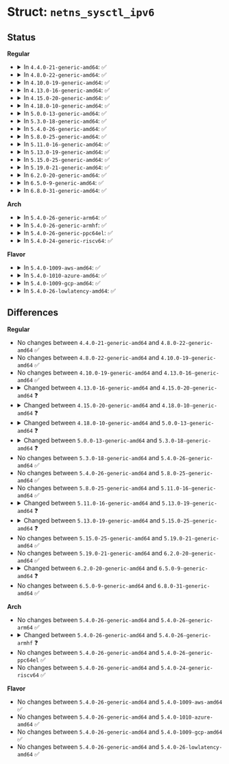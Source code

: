 # Struct: <code>netns_sysctl_ipv6</code>

## Status
<b>Regular</b>
<ul>
<li>
<details>
<summary>In <code>4.4.0-21-generic-amd64</code>: ✅</summary>

```c
struct netns_sysctl_ipv6 {
    struct ctl_table_header * hdr;
    struct ctl_table_header * route_hdr;
    struct ctl_table_header * icmp_hdr;
    struct ctl_table_header * frags_hdr;
    struct ctl_table_header * xfrm6_hdr;
    int bindv6only;
    int flush_delay;
    int ip6_rt_max_size;
    int ip6_rt_gc_min_interval;
    int ip6_rt_gc_timeout;
    int ip6_rt_gc_interval;
    int ip6_rt_gc_elasticity;
    int ip6_rt_mtu_expires;
    int ip6_rt_min_advmss;
    int flowlabel_consistency;
    int auto_flowlabels;
    int icmpv6_time;
    int anycast_src_echo_reply;
    int ip_nonlocal_bind;
    int fwmark_reflect;
    int idgen_retries;
    int idgen_delay;
    int flowlabel_state_ranges;
}
```
</details>
</li>
<li>
<details>
<summary>In <code>4.8.0-22-generic-amd64</code>: ✅</summary>

```c
struct netns_sysctl_ipv6 {
    struct ctl_table_header * hdr;
    struct ctl_table_header * route_hdr;
    struct ctl_table_header * icmp_hdr;
    struct ctl_table_header * frags_hdr;
    struct ctl_table_header * xfrm6_hdr;
    int bindv6only;
    int flush_delay;
    int ip6_rt_max_size;
    int ip6_rt_gc_min_interval;
    int ip6_rt_gc_timeout;
    int ip6_rt_gc_interval;
    int ip6_rt_gc_elasticity;
    int ip6_rt_mtu_expires;
    int ip6_rt_min_advmss;
    int flowlabel_consistency;
    int auto_flowlabels;
    int icmpv6_time;
    int anycast_src_echo_reply;
    int ip_nonlocal_bind;
    int fwmark_reflect;
    int idgen_retries;
    int idgen_delay;
    int flowlabel_state_ranges;
}
```
</details>
</li>
<li>
<details>
<summary>In <code>4.10.0-19-generic-amd64</code>: ✅</summary>

```c
struct netns_sysctl_ipv6 {
    struct ctl_table_header * hdr;
    struct ctl_table_header * route_hdr;
    struct ctl_table_header * icmp_hdr;
    struct ctl_table_header * frags_hdr;
    struct ctl_table_header * xfrm6_hdr;
    int bindv6only;
    int flush_delay;
    int ip6_rt_max_size;
    int ip6_rt_gc_min_interval;
    int ip6_rt_gc_timeout;
    int ip6_rt_gc_interval;
    int ip6_rt_gc_elasticity;
    int ip6_rt_mtu_expires;
    int ip6_rt_min_advmss;
    int flowlabel_consistency;
    int auto_flowlabels;
    int icmpv6_time;
    int anycast_src_echo_reply;
    int ip_nonlocal_bind;
    int fwmark_reflect;
    int idgen_retries;
    int idgen_delay;
    int flowlabel_state_ranges;
}
```
</details>
</li>
<li>
<details>
<summary>In <code>4.13.0-16-generic-amd64</code>: ✅</summary>

```c
struct netns_sysctl_ipv6 {
    struct ctl_table_header * hdr;
    struct ctl_table_header * route_hdr;
    struct ctl_table_header * icmp_hdr;
    struct ctl_table_header * frags_hdr;
    struct ctl_table_header * xfrm6_hdr;
    int bindv6only;
    int flush_delay;
    int ip6_rt_max_size;
    int ip6_rt_gc_min_interval;
    int ip6_rt_gc_timeout;
    int ip6_rt_gc_interval;
    int ip6_rt_gc_elasticity;
    int ip6_rt_mtu_expires;
    int ip6_rt_min_advmss;
    int flowlabel_consistency;
    int auto_flowlabels;
    int icmpv6_time;
    int anycast_src_echo_reply;
    int ip_nonlocal_bind;
    int fwmark_reflect;
    int idgen_retries;
    int idgen_delay;
    int flowlabel_state_ranges;
}
```
</details>
</li>
<li>
<details>
<summary>In <code>4.15.0-20-generic-amd64</code>: ✅</summary>

```c
struct netns_sysctl_ipv6 {
    struct ctl_table_header * hdr;
    struct ctl_table_header * route_hdr;
    struct ctl_table_header * icmp_hdr;
    struct ctl_table_header * frags_hdr;
    struct ctl_table_header * xfrm6_hdr;
    int bindv6only;
    int flush_delay;
    int ip6_rt_max_size;
    int ip6_rt_gc_min_interval;
    int ip6_rt_gc_timeout;
    int ip6_rt_gc_interval;
    int ip6_rt_gc_elasticity;
    int ip6_rt_mtu_expires;
    int ip6_rt_min_advmss;
    int flowlabel_consistency;
    int auto_flowlabels;
    int icmpv6_time;
    int anycast_src_echo_reply;
    int ip_nonlocal_bind;
    int fwmark_reflect;
    int idgen_retries;
    int idgen_delay;
    int flowlabel_state_ranges;
    int flowlabel_reflect;
    int max_dst_opts_cnt;
    int max_hbh_opts_cnt;
    int max_dst_opts_len;
    int max_hbh_opts_len;
}
```
</details>
</li>
<li>
<details>
<summary>In <code>4.18.0-10-generic-amd64</code>: ✅</summary>

```c
struct netns_sysctl_ipv6 {
    struct ctl_table_header * hdr;
    struct ctl_table_header * route_hdr;
    struct ctl_table_header * icmp_hdr;
    struct ctl_table_header * frags_hdr;
    struct ctl_table_header * xfrm6_hdr;
    int bindv6only;
    int flush_delay;
    int ip6_rt_max_size;
    int ip6_rt_gc_min_interval;
    int ip6_rt_gc_timeout;
    int ip6_rt_gc_interval;
    int ip6_rt_gc_elasticity;
    int ip6_rt_mtu_expires;
    int ip6_rt_min_advmss;
    int multipath_hash_policy;
    int flowlabel_consistency;
    int auto_flowlabels;
    int icmpv6_time;
    int anycast_src_echo_reply;
    int ip_nonlocal_bind;
    int fwmark_reflect;
    int idgen_retries;
    int idgen_delay;
    int flowlabel_state_ranges;
    int flowlabel_reflect;
    int max_dst_opts_cnt;
    int max_hbh_opts_cnt;
    int max_dst_opts_len;
    int max_hbh_opts_len;
    int seg6_flowlabel;
}
```
</details>
</li>
<li>
<details>
<summary>In <code>5.0.0-13-generic-amd64</code>: ✅</summary>

```c
struct netns_sysctl_ipv6 {
    struct ctl_table_header * hdr;
    struct ctl_table_header * route_hdr;
    struct ctl_table_header * icmp_hdr;
    struct ctl_table_header * frags_hdr;
    struct ctl_table_header * xfrm6_hdr;
    int bindv6only;
    int flush_delay;
    int ip6_rt_max_size;
    int ip6_rt_gc_min_interval;
    int ip6_rt_gc_timeout;
    int ip6_rt_gc_interval;
    int ip6_rt_gc_elasticity;
    int ip6_rt_mtu_expires;
    int ip6_rt_min_advmss;
    int multipath_hash_policy;
    int flowlabel_consistency;
    int auto_flowlabels;
    int icmpv6_time;
    int icmpv6_echo_ignore_all;
    int anycast_src_echo_reply;
    int ip_nonlocal_bind;
    int fwmark_reflect;
    int idgen_retries;
    int idgen_delay;
    int flowlabel_state_ranges;
    int flowlabel_reflect;
    int max_dst_opts_cnt;
    int max_hbh_opts_cnt;
    int max_dst_opts_len;
    int max_hbh_opts_len;
    int seg6_flowlabel;
    bool skip_notify_on_dev_down;
}
```
</details>
</li>
<li>
<details>
<summary>In <code>5.3.0-18-generic-amd64</code>: ✅</summary>

```c
struct netns_sysctl_ipv6 {
    struct ctl_table_header * hdr;
    struct ctl_table_header * route_hdr;
    struct ctl_table_header * icmp_hdr;
    struct ctl_table_header * frags_hdr;
    struct ctl_table_header * xfrm6_hdr;
    int bindv6only;
    int flush_delay;
    int ip6_rt_max_size;
    int ip6_rt_gc_min_interval;
    int ip6_rt_gc_timeout;
    int ip6_rt_gc_interval;
    int ip6_rt_gc_elasticity;
    int ip6_rt_mtu_expires;
    int ip6_rt_min_advmss;
    int multipath_hash_policy;
    int flowlabel_consistency;
    int auto_flowlabels;
    int icmpv6_time;
    int icmpv6_echo_ignore_all;
    int icmpv6_echo_ignore_multicast;
    int icmpv6_echo_ignore_anycast;
    long unsigned int[4] icmpv6_ratemask;
    long unsigned int * icmpv6_ratemask_ptr;
    int anycast_src_echo_reply;
    int ip_nonlocal_bind;
    int fwmark_reflect;
    int idgen_retries;
    int idgen_delay;
    int flowlabel_state_ranges;
    int flowlabel_reflect;
    int max_dst_opts_cnt;
    int max_hbh_opts_cnt;
    int max_dst_opts_len;
    int max_hbh_opts_len;
    int seg6_flowlabel;
    bool skip_notify_on_dev_down;
}
```
</details>
</li>
<li>
<details>
<summary>In <code>5.4.0-26-generic-amd64</code>: ✅</summary>

```c
struct netns_sysctl_ipv6 {
    struct ctl_table_header * hdr;
    struct ctl_table_header * route_hdr;
    struct ctl_table_header * icmp_hdr;
    struct ctl_table_header * frags_hdr;
    struct ctl_table_header * xfrm6_hdr;
    int bindv6only;
    int flush_delay;
    int ip6_rt_max_size;
    int ip6_rt_gc_min_interval;
    int ip6_rt_gc_timeout;
    int ip6_rt_gc_interval;
    int ip6_rt_gc_elasticity;
    int ip6_rt_mtu_expires;
    int ip6_rt_min_advmss;
    int multipath_hash_policy;
    int flowlabel_consistency;
    int auto_flowlabels;
    int icmpv6_time;
    int icmpv6_echo_ignore_all;
    int icmpv6_echo_ignore_multicast;
    int icmpv6_echo_ignore_anycast;
    long unsigned int[4] icmpv6_ratemask;
    long unsigned int * icmpv6_ratemask_ptr;
    int anycast_src_echo_reply;
    int ip_nonlocal_bind;
    int fwmark_reflect;
    int idgen_retries;
    int idgen_delay;
    int flowlabel_state_ranges;
    int flowlabel_reflect;
    int max_dst_opts_cnt;
    int max_hbh_opts_cnt;
    int max_dst_opts_len;
    int max_hbh_opts_len;
    int seg6_flowlabel;
    bool skip_notify_on_dev_down;
}
```
</details>
</li>
<li>
<details>
<summary>In <code>5.8.0-25-generic-amd64</code>: ✅</summary>

```c
struct netns_sysctl_ipv6 {
    struct ctl_table_header * hdr;
    struct ctl_table_header * route_hdr;
    struct ctl_table_header * icmp_hdr;
    struct ctl_table_header * frags_hdr;
    struct ctl_table_header * xfrm6_hdr;
    int bindv6only;
    int flush_delay;
    int ip6_rt_max_size;
    int ip6_rt_gc_min_interval;
    int ip6_rt_gc_timeout;
    int ip6_rt_gc_interval;
    int ip6_rt_gc_elasticity;
    int ip6_rt_mtu_expires;
    int ip6_rt_min_advmss;
    int multipath_hash_policy;
    int flowlabel_consistency;
    int auto_flowlabels;
    int icmpv6_time;
    int icmpv6_echo_ignore_all;
    int icmpv6_echo_ignore_multicast;
    int icmpv6_echo_ignore_anycast;
    long unsigned int[4] icmpv6_ratemask;
    long unsigned int * icmpv6_ratemask_ptr;
    int anycast_src_echo_reply;
    int ip_nonlocal_bind;
    int fwmark_reflect;
    int idgen_retries;
    int idgen_delay;
    int flowlabel_state_ranges;
    int flowlabel_reflect;
    int max_dst_opts_cnt;
    int max_hbh_opts_cnt;
    int max_dst_opts_len;
    int max_hbh_opts_len;
    int seg6_flowlabel;
    bool skip_notify_on_dev_down;
}
```
</details>
</li>
<li>
<details>
<summary>In <code>5.11.0-16-generic-amd64</code>: ✅</summary>

```c
struct netns_sysctl_ipv6 {
    struct ctl_table_header * hdr;
    struct ctl_table_header * route_hdr;
    struct ctl_table_header * icmp_hdr;
    struct ctl_table_header * frags_hdr;
    struct ctl_table_header * xfrm6_hdr;
    int bindv6only;
    int flush_delay;
    int ip6_rt_max_size;
    int ip6_rt_gc_min_interval;
    int ip6_rt_gc_timeout;
    int ip6_rt_gc_interval;
    int ip6_rt_gc_elasticity;
    int ip6_rt_mtu_expires;
    int ip6_rt_min_advmss;
    int multipath_hash_policy;
    int flowlabel_consistency;
    int auto_flowlabels;
    int icmpv6_time;
    int icmpv6_echo_ignore_all;
    int icmpv6_echo_ignore_multicast;
    int icmpv6_echo_ignore_anycast;
    long unsigned int[4] icmpv6_ratemask;
    long unsigned int * icmpv6_ratemask_ptr;
    int anycast_src_echo_reply;
    int ip_nonlocal_bind;
    int fwmark_reflect;
    int idgen_retries;
    int idgen_delay;
    int flowlabel_state_ranges;
    int flowlabel_reflect;
    int max_dst_opts_cnt;
    int max_hbh_opts_cnt;
    int max_dst_opts_len;
    int max_hbh_opts_len;
    int seg6_flowlabel;
    bool skip_notify_on_dev_down;
}
```
</details>
</li>
<li>
<details>
<summary>In <code>5.13.0-19-generic-amd64</code>: ✅</summary>

```c
struct netns_sysctl_ipv6 {
    struct ctl_table_header * hdr;
    struct ctl_table_header * route_hdr;
    struct ctl_table_header * icmp_hdr;
    struct ctl_table_header * frags_hdr;
    struct ctl_table_header * xfrm6_hdr;
    int flush_delay;
    int ip6_rt_max_size;
    int ip6_rt_gc_min_interval;
    int ip6_rt_gc_timeout;
    int ip6_rt_gc_interval;
    int ip6_rt_gc_elasticity;
    int ip6_rt_mtu_expires;
    int ip6_rt_min_advmss;
    u8 bindv6only;
    u8 multipath_hash_policy;
    u8 flowlabel_consistency;
    u8 auto_flowlabels;
    int icmpv6_time;
    u8 icmpv6_echo_ignore_all;
    u8 icmpv6_echo_ignore_multicast;
    u8 icmpv6_echo_ignore_anycast;
    long unsigned int[4] icmpv6_ratemask;
    long unsigned int * icmpv6_ratemask_ptr;
    u8 anycast_src_echo_reply;
    u8 ip_nonlocal_bind;
    u8 fwmark_reflect;
    u8 flowlabel_state_ranges;
    int idgen_retries;
    int idgen_delay;
    int flowlabel_reflect;
    int max_dst_opts_cnt;
    int max_hbh_opts_cnt;
    int max_dst_opts_len;
    int max_hbh_opts_len;
    int seg6_flowlabel;
    bool skip_notify_on_dev_down;
    u8 fib_notify_on_flag_change;
}
```
</details>
</li>
<li>
<details>
<summary>In <code>5.15.0-25-generic-amd64</code>: ✅</summary>

```c
struct netns_sysctl_ipv6 {
    struct ctl_table_header * hdr;
    struct ctl_table_header * route_hdr;
    struct ctl_table_header * icmp_hdr;
    struct ctl_table_header * frags_hdr;
    struct ctl_table_header * xfrm6_hdr;
    int flush_delay;
    int ip6_rt_max_size;
    int ip6_rt_gc_min_interval;
    int ip6_rt_gc_timeout;
    int ip6_rt_gc_interval;
    int ip6_rt_gc_elasticity;
    int ip6_rt_mtu_expires;
    int ip6_rt_min_advmss;
    u32 multipath_hash_fields;
    u8 multipath_hash_policy;
    u8 bindv6only;
    u8 flowlabel_consistency;
    u8 auto_flowlabels;
    int icmpv6_time;
    u8 icmpv6_echo_ignore_all;
    u8 icmpv6_echo_ignore_multicast;
    u8 icmpv6_echo_ignore_anycast;
    long unsigned int[4] icmpv6_ratemask;
    long unsigned int * icmpv6_ratemask_ptr;
    u8 anycast_src_echo_reply;
    u8 ip_nonlocal_bind;
    u8 fwmark_reflect;
    u8 flowlabel_state_ranges;
    int idgen_retries;
    int idgen_delay;
    int flowlabel_reflect;
    int max_dst_opts_cnt;
    int max_hbh_opts_cnt;
    int max_dst_opts_len;
    int max_hbh_opts_len;
    int seg6_flowlabel;
    u32 ioam6_id;
    u64 ioam6_id_wide;
    bool skip_notify_on_dev_down;
    u8 fib_notify_on_flag_change;
}
```
</details>
</li>
<li>
<details>
<summary>In <code>5.19.0-21-generic-amd64</code>: ✅</summary>

```c
struct netns_sysctl_ipv6 {
    struct ctl_table_header * hdr;
    struct ctl_table_header * route_hdr;
    struct ctl_table_header * icmp_hdr;
    struct ctl_table_header * frags_hdr;
    struct ctl_table_header * xfrm6_hdr;
    int flush_delay;
    int ip6_rt_max_size;
    int ip6_rt_gc_min_interval;
    int ip6_rt_gc_timeout;
    int ip6_rt_gc_interval;
    int ip6_rt_gc_elasticity;
    int ip6_rt_mtu_expires;
    int ip6_rt_min_advmss;
    u32 multipath_hash_fields;
    u8 multipath_hash_policy;
    u8 bindv6only;
    u8 flowlabel_consistency;
    u8 auto_flowlabels;
    int icmpv6_time;
    u8 icmpv6_echo_ignore_all;
    u8 icmpv6_echo_ignore_multicast;
    u8 icmpv6_echo_ignore_anycast;
    long unsigned int[4] icmpv6_ratemask;
    long unsigned int * icmpv6_ratemask_ptr;
    u8 anycast_src_echo_reply;
    u8 ip_nonlocal_bind;
    u8 fwmark_reflect;
    u8 flowlabel_state_ranges;
    int idgen_retries;
    int idgen_delay;
    int flowlabel_reflect;
    int max_dst_opts_cnt;
    int max_hbh_opts_cnt;
    int max_dst_opts_len;
    int max_hbh_opts_len;
    int seg6_flowlabel;
    u32 ioam6_id;
    u64 ioam6_id_wide;
    bool skip_notify_on_dev_down;
    u8 fib_notify_on_flag_change;
}
```
</details>
</li>
<li>
<details>
<summary>In <code>6.2.0-20-generic-amd64</code>: ✅</summary>

```c
struct netns_sysctl_ipv6 {
    struct ctl_table_header * hdr;
    struct ctl_table_header * route_hdr;
    struct ctl_table_header * icmp_hdr;
    struct ctl_table_header * frags_hdr;
    struct ctl_table_header * xfrm6_hdr;
    int flush_delay;
    int ip6_rt_max_size;
    int ip6_rt_gc_min_interval;
    int ip6_rt_gc_timeout;
    int ip6_rt_gc_interval;
    int ip6_rt_gc_elasticity;
    int ip6_rt_mtu_expires;
    int ip6_rt_min_advmss;
    u32 multipath_hash_fields;
    u8 multipath_hash_policy;
    u8 bindv6only;
    u8 flowlabel_consistency;
    u8 auto_flowlabels;
    int icmpv6_time;
    u8 icmpv6_echo_ignore_all;
    u8 icmpv6_echo_ignore_multicast;
    u8 icmpv6_echo_ignore_anycast;
    long unsigned int[4] icmpv6_ratemask;
    long unsigned int * icmpv6_ratemask_ptr;
    u8 anycast_src_echo_reply;
    u8 ip_nonlocal_bind;
    u8 fwmark_reflect;
    u8 flowlabel_state_ranges;
    int idgen_retries;
    int idgen_delay;
    int flowlabel_reflect;
    int max_dst_opts_cnt;
    int max_hbh_opts_cnt;
    int max_dst_opts_len;
    int max_hbh_opts_len;
    int seg6_flowlabel;
    u32 ioam6_id;
    u64 ioam6_id_wide;
    bool skip_notify_on_dev_down;
    u8 fib_notify_on_flag_change;
}
```
</details>
</li>
<li>
<details>
<summary>In <code>6.5.0-9-generic-amd64</code>: ✅</summary>

```c
struct netns_sysctl_ipv6 {
    struct ctl_table_header * hdr;
    struct ctl_table_header * route_hdr;
    struct ctl_table_header * icmp_hdr;
    struct ctl_table_header * frags_hdr;
    struct ctl_table_header * xfrm6_hdr;
    int flush_delay;
    int ip6_rt_max_size;
    int ip6_rt_gc_min_interval;
    int ip6_rt_gc_timeout;
    int ip6_rt_gc_interval;
    int ip6_rt_gc_elasticity;
    int ip6_rt_mtu_expires;
    int ip6_rt_min_advmss;
    u32 multipath_hash_fields;
    u8 multipath_hash_policy;
    u8 bindv6only;
    u8 flowlabel_consistency;
    u8 auto_flowlabels;
    int icmpv6_time;
    u8 icmpv6_echo_ignore_all;
    u8 icmpv6_echo_ignore_multicast;
    u8 icmpv6_echo_ignore_anycast;
    long unsigned int[4] icmpv6_ratemask;
    long unsigned int * icmpv6_ratemask_ptr;
    u8 anycast_src_echo_reply;
    u8 ip_nonlocal_bind;
    u8 fwmark_reflect;
    u8 flowlabel_state_ranges;
    int idgen_retries;
    int idgen_delay;
    int flowlabel_reflect;
    int max_dst_opts_cnt;
    int max_hbh_opts_cnt;
    int max_dst_opts_len;
    int max_hbh_opts_len;
    int seg6_flowlabel;
    u32 ioam6_id;
    u64 ioam6_id_wide;
    u8 skip_notify_on_dev_down;
    u8 fib_notify_on_flag_change;
    u8 icmpv6_error_anycast_as_unicast;
}
```
</details>
</li>
<li>
<details>
<summary>In <code>6.8.0-31-generic-amd64</code>: ✅</summary>

```c
struct netns_sysctl_ipv6 {
    struct ctl_table_header * hdr;
    struct ctl_table_header * route_hdr;
    struct ctl_table_header * icmp_hdr;
    struct ctl_table_header * frags_hdr;
    struct ctl_table_header * xfrm6_hdr;
    int flush_delay;
    int ip6_rt_max_size;
    int ip6_rt_gc_min_interval;
    int ip6_rt_gc_timeout;
    int ip6_rt_gc_interval;
    int ip6_rt_gc_elasticity;
    int ip6_rt_mtu_expires;
    int ip6_rt_min_advmss;
    u32 multipath_hash_fields;
    u8 multipath_hash_policy;
    u8 bindv6only;
    u8 flowlabel_consistency;
    u8 auto_flowlabels;
    int icmpv6_time;
    u8 icmpv6_echo_ignore_all;
    u8 icmpv6_echo_ignore_multicast;
    u8 icmpv6_echo_ignore_anycast;
    long unsigned int[4] icmpv6_ratemask;
    long unsigned int * icmpv6_ratemask_ptr;
    u8 anycast_src_echo_reply;
    u8 ip_nonlocal_bind;
    u8 fwmark_reflect;
    u8 flowlabel_state_ranges;
    int idgen_retries;
    int idgen_delay;
    int flowlabel_reflect;
    int max_dst_opts_cnt;
    int max_hbh_opts_cnt;
    int max_dst_opts_len;
    int max_hbh_opts_len;
    int seg6_flowlabel;
    u32 ioam6_id;
    u64 ioam6_id_wide;
    u8 skip_notify_on_dev_down;
    u8 fib_notify_on_flag_change;
    u8 icmpv6_error_anycast_as_unicast;
}
```
</details>
</li>
</ul>
<b>Arch</b>
<ul>
<li>
<details>
<summary>In <code>5.4.0-26-generic-arm64</code>: ✅</summary>

```c
struct netns_sysctl_ipv6 {
    struct ctl_table_header * hdr;
    struct ctl_table_header * route_hdr;
    struct ctl_table_header * icmp_hdr;
    struct ctl_table_header * frags_hdr;
    struct ctl_table_header * xfrm6_hdr;
    int bindv6only;
    int flush_delay;
    int ip6_rt_max_size;
    int ip6_rt_gc_min_interval;
    int ip6_rt_gc_timeout;
    int ip6_rt_gc_interval;
    int ip6_rt_gc_elasticity;
    int ip6_rt_mtu_expires;
    int ip6_rt_min_advmss;
    int multipath_hash_policy;
    int flowlabel_consistency;
    int auto_flowlabels;
    int icmpv6_time;
    int icmpv6_echo_ignore_all;
    int icmpv6_echo_ignore_multicast;
    int icmpv6_echo_ignore_anycast;
    long unsigned int[4] icmpv6_ratemask;
    long unsigned int * icmpv6_ratemask_ptr;
    int anycast_src_echo_reply;
    int ip_nonlocal_bind;
    int fwmark_reflect;
    int idgen_retries;
    int idgen_delay;
    int flowlabel_state_ranges;
    int flowlabel_reflect;
    int max_dst_opts_cnt;
    int max_hbh_opts_cnt;
    int max_dst_opts_len;
    int max_hbh_opts_len;
    int seg6_flowlabel;
    bool skip_notify_on_dev_down;
}
```
</details>
</li>
<li>
<details>
<summary>In <code>5.4.0-26-generic-armhf</code>: ✅</summary>

```c
struct netns_sysctl_ipv6 {
    struct ctl_table_header * hdr;
    struct ctl_table_header * route_hdr;
    struct ctl_table_header * icmp_hdr;
    struct ctl_table_header * frags_hdr;
    struct ctl_table_header * xfrm6_hdr;
    int bindv6only;
    int flush_delay;
    int ip6_rt_max_size;
    int ip6_rt_gc_min_interval;
    int ip6_rt_gc_timeout;
    int ip6_rt_gc_interval;
    int ip6_rt_gc_elasticity;
    int ip6_rt_mtu_expires;
    int ip6_rt_min_advmss;
    int multipath_hash_policy;
    int flowlabel_consistency;
    int auto_flowlabels;
    int icmpv6_time;
    int icmpv6_echo_ignore_all;
    int icmpv6_echo_ignore_multicast;
    int icmpv6_echo_ignore_anycast;
    long unsigned int[8] icmpv6_ratemask;
    long unsigned int * icmpv6_ratemask_ptr;
    int anycast_src_echo_reply;
    int ip_nonlocal_bind;
    int fwmark_reflect;
    int idgen_retries;
    int idgen_delay;
    int flowlabel_state_ranges;
    int flowlabel_reflect;
    int max_dst_opts_cnt;
    int max_hbh_opts_cnt;
    int max_dst_opts_len;
    int max_hbh_opts_len;
    int seg6_flowlabel;
    bool skip_notify_on_dev_down;
}
```
</details>
</li>
<li>
<details>
<summary>In <code>5.4.0-26-generic-ppc64el</code>: ✅</summary>

```c
struct netns_sysctl_ipv6 {
    struct ctl_table_header * hdr;
    struct ctl_table_header * route_hdr;
    struct ctl_table_header * icmp_hdr;
    struct ctl_table_header * frags_hdr;
    struct ctl_table_header * xfrm6_hdr;
    int bindv6only;
    int flush_delay;
    int ip6_rt_max_size;
    int ip6_rt_gc_min_interval;
    int ip6_rt_gc_timeout;
    int ip6_rt_gc_interval;
    int ip6_rt_gc_elasticity;
    int ip6_rt_mtu_expires;
    int ip6_rt_min_advmss;
    int multipath_hash_policy;
    int flowlabel_consistency;
    int auto_flowlabels;
    int icmpv6_time;
    int icmpv6_echo_ignore_all;
    int icmpv6_echo_ignore_multicast;
    int icmpv6_echo_ignore_anycast;
    long unsigned int[4] icmpv6_ratemask;
    long unsigned int * icmpv6_ratemask_ptr;
    int anycast_src_echo_reply;
    int ip_nonlocal_bind;
    int fwmark_reflect;
    int idgen_retries;
    int idgen_delay;
    int flowlabel_state_ranges;
    int flowlabel_reflect;
    int max_dst_opts_cnt;
    int max_hbh_opts_cnt;
    int max_dst_opts_len;
    int max_hbh_opts_len;
    int seg6_flowlabel;
    bool skip_notify_on_dev_down;
}
```
</details>
</li>
<li>
<details>
<summary>In <code>5.4.0-24-generic-riscv64</code>: ✅</summary>

```c
struct netns_sysctl_ipv6 {
    struct ctl_table_header * hdr;
    struct ctl_table_header * route_hdr;
    struct ctl_table_header * icmp_hdr;
    struct ctl_table_header * frags_hdr;
    struct ctl_table_header * xfrm6_hdr;
    int bindv6only;
    int flush_delay;
    int ip6_rt_max_size;
    int ip6_rt_gc_min_interval;
    int ip6_rt_gc_timeout;
    int ip6_rt_gc_interval;
    int ip6_rt_gc_elasticity;
    int ip6_rt_mtu_expires;
    int ip6_rt_min_advmss;
    int multipath_hash_policy;
    int flowlabel_consistency;
    int auto_flowlabels;
    int icmpv6_time;
    int icmpv6_echo_ignore_all;
    int icmpv6_echo_ignore_multicast;
    int icmpv6_echo_ignore_anycast;
    long unsigned int[4] icmpv6_ratemask;
    long unsigned int * icmpv6_ratemask_ptr;
    int anycast_src_echo_reply;
    int ip_nonlocal_bind;
    int fwmark_reflect;
    int idgen_retries;
    int idgen_delay;
    int flowlabel_state_ranges;
    int flowlabel_reflect;
    int max_dst_opts_cnt;
    int max_hbh_opts_cnt;
    int max_dst_opts_len;
    int max_hbh_opts_len;
    int seg6_flowlabel;
    bool skip_notify_on_dev_down;
}
```
</details>
</li>
</ul>
<b>Flavor</b>
<ul>
<li>
<details>
<summary>In <code>5.4.0-1009-aws-amd64</code>: ✅</summary>

```c
struct netns_sysctl_ipv6 {
    struct ctl_table_header * hdr;
    struct ctl_table_header * route_hdr;
    struct ctl_table_header * icmp_hdr;
    struct ctl_table_header * frags_hdr;
    struct ctl_table_header * xfrm6_hdr;
    int bindv6only;
    int flush_delay;
    int ip6_rt_max_size;
    int ip6_rt_gc_min_interval;
    int ip6_rt_gc_timeout;
    int ip6_rt_gc_interval;
    int ip6_rt_gc_elasticity;
    int ip6_rt_mtu_expires;
    int ip6_rt_min_advmss;
    int multipath_hash_policy;
    int flowlabel_consistency;
    int auto_flowlabels;
    int icmpv6_time;
    int icmpv6_echo_ignore_all;
    int icmpv6_echo_ignore_multicast;
    int icmpv6_echo_ignore_anycast;
    long unsigned int[4] icmpv6_ratemask;
    long unsigned int * icmpv6_ratemask_ptr;
    int anycast_src_echo_reply;
    int ip_nonlocal_bind;
    int fwmark_reflect;
    int idgen_retries;
    int idgen_delay;
    int flowlabel_state_ranges;
    int flowlabel_reflect;
    int max_dst_opts_cnt;
    int max_hbh_opts_cnt;
    int max_dst_opts_len;
    int max_hbh_opts_len;
    int seg6_flowlabel;
    bool skip_notify_on_dev_down;
}
```
</details>
</li>
<li>
<details>
<summary>In <code>5.4.0-1010-azure-amd64</code>: ✅</summary>

```c
struct netns_sysctl_ipv6 {
    struct ctl_table_header * hdr;
    struct ctl_table_header * route_hdr;
    struct ctl_table_header * icmp_hdr;
    struct ctl_table_header * frags_hdr;
    struct ctl_table_header * xfrm6_hdr;
    int bindv6only;
    int flush_delay;
    int ip6_rt_max_size;
    int ip6_rt_gc_min_interval;
    int ip6_rt_gc_timeout;
    int ip6_rt_gc_interval;
    int ip6_rt_gc_elasticity;
    int ip6_rt_mtu_expires;
    int ip6_rt_min_advmss;
    int multipath_hash_policy;
    int flowlabel_consistency;
    int auto_flowlabels;
    int icmpv6_time;
    int icmpv6_echo_ignore_all;
    int icmpv6_echo_ignore_multicast;
    int icmpv6_echo_ignore_anycast;
    long unsigned int[4] icmpv6_ratemask;
    long unsigned int * icmpv6_ratemask_ptr;
    int anycast_src_echo_reply;
    int ip_nonlocal_bind;
    int fwmark_reflect;
    int idgen_retries;
    int idgen_delay;
    int flowlabel_state_ranges;
    int flowlabel_reflect;
    int max_dst_opts_cnt;
    int max_hbh_opts_cnt;
    int max_dst_opts_len;
    int max_hbh_opts_len;
    int seg6_flowlabel;
    bool skip_notify_on_dev_down;
}
```
</details>
</li>
<li>
<details>
<summary>In <code>5.4.0-1009-gcp-amd64</code>: ✅</summary>

```c
struct netns_sysctl_ipv6 {
    struct ctl_table_header * hdr;
    struct ctl_table_header * route_hdr;
    struct ctl_table_header * icmp_hdr;
    struct ctl_table_header * frags_hdr;
    struct ctl_table_header * xfrm6_hdr;
    int bindv6only;
    int flush_delay;
    int ip6_rt_max_size;
    int ip6_rt_gc_min_interval;
    int ip6_rt_gc_timeout;
    int ip6_rt_gc_interval;
    int ip6_rt_gc_elasticity;
    int ip6_rt_mtu_expires;
    int ip6_rt_min_advmss;
    int multipath_hash_policy;
    int flowlabel_consistency;
    int auto_flowlabels;
    int icmpv6_time;
    int icmpv6_echo_ignore_all;
    int icmpv6_echo_ignore_multicast;
    int icmpv6_echo_ignore_anycast;
    long unsigned int[4] icmpv6_ratemask;
    long unsigned int * icmpv6_ratemask_ptr;
    int anycast_src_echo_reply;
    int ip_nonlocal_bind;
    int fwmark_reflect;
    int idgen_retries;
    int idgen_delay;
    int flowlabel_state_ranges;
    int flowlabel_reflect;
    int max_dst_opts_cnt;
    int max_hbh_opts_cnt;
    int max_dst_opts_len;
    int max_hbh_opts_len;
    int seg6_flowlabel;
    bool skip_notify_on_dev_down;
}
```
</details>
</li>
<li>
<details>
<summary>In <code>5.4.0-26-lowlatency-amd64</code>: ✅</summary>

```c
struct netns_sysctl_ipv6 {
    struct ctl_table_header * hdr;
    struct ctl_table_header * route_hdr;
    struct ctl_table_header * icmp_hdr;
    struct ctl_table_header * frags_hdr;
    struct ctl_table_header * xfrm6_hdr;
    int bindv6only;
    int flush_delay;
    int ip6_rt_max_size;
    int ip6_rt_gc_min_interval;
    int ip6_rt_gc_timeout;
    int ip6_rt_gc_interval;
    int ip6_rt_gc_elasticity;
    int ip6_rt_mtu_expires;
    int ip6_rt_min_advmss;
    int multipath_hash_policy;
    int flowlabel_consistency;
    int auto_flowlabels;
    int icmpv6_time;
    int icmpv6_echo_ignore_all;
    int icmpv6_echo_ignore_multicast;
    int icmpv6_echo_ignore_anycast;
    long unsigned int[4] icmpv6_ratemask;
    long unsigned int * icmpv6_ratemask_ptr;
    int anycast_src_echo_reply;
    int ip_nonlocal_bind;
    int fwmark_reflect;
    int idgen_retries;
    int idgen_delay;
    int flowlabel_state_ranges;
    int flowlabel_reflect;
    int max_dst_opts_cnt;
    int max_hbh_opts_cnt;
    int max_dst_opts_len;
    int max_hbh_opts_len;
    int seg6_flowlabel;
    bool skip_notify_on_dev_down;
}
```
</details>
</li>
</ul>

## Differences
<b>Regular</b>
<ul>
<li>
No changes between <code>4.4.0-21-generic-amd64</code> and <code>4.8.0-22-generic-amd64</code> ✅
</li>
<li>
No changes between <code>4.8.0-22-generic-amd64</code> and <code>4.10.0-19-generic-amd64</code> ✅
</li>
<li>
No changes between <code>4.10.0-19-generic-amd64</code> and <code>4.13.0-16-generic-amd64</code> ✅
</li>
<li>
<details>
<summary>Changed between <code>4.13.0-16-generic-amd64</code> and <code>4.15.0-20-generic-amd64</code> ❓</summary>
<ul>
<li>
<b>Field added. </b>
<code>int flowlabel_reflect</code>
</li>
<li>
<b>Field added. </b>
<code>int max_dst_opts_cnt</code>
</li>
<li>
<b>Field added. </b>
<code>int max_hbh_opts_cnt</code>
</li>
<li>
<b>Field added. </b>
<code>int max_dst_opts_len</code>
</li>
<li>
<b>Field added. </b>
<code>int max_hbh_opts_len</code>
</li>
</ul>
</details>
</li>
<li>
<details>
<summary>Changed between <code>4.15.0-20-generic-amd64</code> and <code>4.18.0-10-generic-amd64</code> ❓</summary>
<ul>
<li>
<b>Field added. </b>
<code>int multipath_hash_policy</code>
</li>
<li>
<b>Field added. </b>
<code>int seg6_flowlabel</code>
</li>
</ul>
</details>
</li>
<li>
<details>
<summary>Changed between <code>4.18.0-10-generic-amd64</code> and <code>5.0.0-13-generic-amd64</code> ❓</summary>
<ul>
<li>
<b>Field added. </b>
<code>int icmpv6_echo_ignore_all</code>
</li>
<li>
<b>Field added. </b>
<code>bool skip_notify_on_dev_down</code>
</li>
</ul>
</details>
</li>
<li>
<details>
<summary>Changed between <code>5.0.0-13-generic-amd64</code> and <code>5.3.0-18-generic-amd64</code> ❓</summary>
<ul>
<li>
<b>Field added. </b>
<code>int icmpv6_echo_ignore_multicast</code>
</li>
<li>
<b>Field added. </b>
<code>int icmpv6_echo_ignore_anycast</code>
</li>
<li>
<b>Field added. </b>
<code>long unsigned int[4] icmpv6_ratemask</code>
</li>
<li>
<b>Field added. </b>
<code>long unsigned int * icmpv6_ratemask_ptr</code>
</li>
</ul>
</details>
</li>
<li>
No changes between <code>5.3.0-18-generic-amd64</code> and <code>5.4.0-26-generic-amd64</code> ✅
</li>
<li>
No changes between <code>5.4.0-26-generic-amd64</code> and <code>5.8.0-25-generic-amd64</code> ✅
</li>
<li>
No changes between <code>5.8.0-25-generic-amd64</code> and <code>5.11.0-16-generic-amd64</code> ✅
</li>
<li>
<details>
<summary>Changed between <code>5.11.0-16-generic-amd64</code> and <code>5.13.0-19-generic-amd64</code> ❓</summary>
<ul>
<li>
<b>Field added. </b>
<code>u8 fib_notify_on_flag_change</code>
</li>
<li>
<b>Field type changed. </b>
<code>int bindv6only</code> ➡️ <code>u8 bindv6only</code>
</li>
<li>
<b>Field type changed. </b>
<code>int multipath_hash_policy</code> ➡️ <code>u8 multipath_hash_policy</code>
</li>
<li>
<b>Field type changed. </b>
<code>int flowlabel_consistency</code> ➡️ <code>u8 flowlabel_consistency</code>
</li>
<li>
<b>Field type changed. </b>
<code>int auto_flowlabels</code> ➡️ <code>u8 auto_flowlabels</code>
</li>
<li>
<b>Field type changed. </b>
<code>int icmpv6_echo_ignore_all</code> ➡️ <code>u8 icmpv6_echo_ignore_all</code>
</li>
<li>
<b>Field type changed. </b>
<code>int icmpv6_echo_ignore_multicast</code> ➡️ <code>u8 icmpv6_echo_ignore_multicast</code>
</li>
<li>
<b>Field type changed. </b>
<code>int icmpv6_echo_ignore_anycast</code> ➡️ <code>u8 icmpv6_echo_ignore_anycast</code>
</li>
<li>
<b>Field type changed. </b>
<code>int anycast_src_echo_reply</code> ➡️ <code>u8 anycast_src_echo_reply</code>
</li>
<li>
<b>Field type changed. </b>
<code>int ip_nonlocal_bind</code> ➡️ <code>u8 ip_nonlocal_bind</code>
</li>
<li>
<b>Field type changed. </b>
<code>int fwmark_reflect</code> ➡️ <code>u8 fwmark_reflect</code>
</li>
<li>
<b>Field type changed. </b>
<code>int flowlabel_state_ranges</code> ➡️ <code>u8 flowlabel_state_ranges</code>
</li>
</ul>
</details>
</li>
<li>
<details>
<summary>Changed between <code>5.13.0-19-generic-amd64</code> and <code>5.15.0-25-generic-amd64</code> ❓</summary>
<ul>
<li>
<b>Field added. </b>
<code>u32 multipath_hash_fields</code>
</li>
<li>
<b>Field added. </b>
<code>u32 ioam6_id</code>
</li>
<li>
<b>Field added. </b>
<code>u64 ioam6_id_wide</code>
</li>
</ul>
</details>
</li>
<li>
No changes between <code>5.15.0-25-generic-amd64</code> and <code>5.19.0-21-generic-amd64</code> ✅
</li>
<li>
No changes between <code>5.19.0-21-generic-amd64</code> and <code>6.2.0-20-generic-amd64</code> ✅
</li>
<li>
<details>
<summary>Changed between <code>6.2.0-20-generic-amd64</code> and <code>6.5.0-9-generic-amd64</code> ❓</summary>
<ul>
<li>
<b>Field added. </b>
<code>u8 icmpv6_error_anycast_as_unicast</code>
</li>
<li>
<b>Field type changed. </b>
<code>bool skip_notify_on_dev_down</code> ➡️ <code>u8 skip_notify_on_dev_down</code>
</li>
</ul>
</details>
</li>
<li>
No changes between <code>6.5.0-9-generic-amd64</code> and <code>6.8.0-31-generic-amd64</code> ✅
</li>
</ul>
<b>Arch</b>
<ul>
<li>
No changes between <code>5.4.0-26-generic-amd64</code> and <code>5.4.0-26-generic-arm64</code> ✅
</li>
<li>
<details>
<summary>Changed between <code>5.4.0-26-generic-amd64</code> and <code>5.4.0-26-generic-armhf</code> ❓</summary>
<ul>
<li>
<b>Field type changed. </b>
<code>long unsigned int[4] icmpv6_ratemask</code> ➡️ <code>long unsigned int[8] icmpv6_ratemask</code>
</li>
</ul>
</details>
</li>
<li>
No changes between <code>5.4.0-26-generic-amd64</code> and <code>5.4.0-26-generic-ppc64el</code> ✅
</li>
<li>
No changes between <code>5.4.0-26-generic-amd64</code> and <code>5.4.0-24-generic-riscv64</code> ✅
</li>
</ul>
<b>Flavor</b>
<ul>
<li>
No changes between <code>5.4.0-26-generic-amd64</code> and <code>5.4.0-1009-aws-amd64</code> ✅
</li>
<li>
No changes between <code>5.4.0-26-generic-amd64</code> and <code>5.4.0-1010-azure-amd64</code> ✅
</li>
<li>
No changes between <code>5.4.0-26-generic-amd64</code> and <code>5.4.0-1009-gcp-amd64</code> ✅
</li>
<li>
No changes between <code>5.4.0-26-generic-amd64</code> and <code>5.4.0-26-lowlatency-amd64</code> ✅
</li>
</ul>
